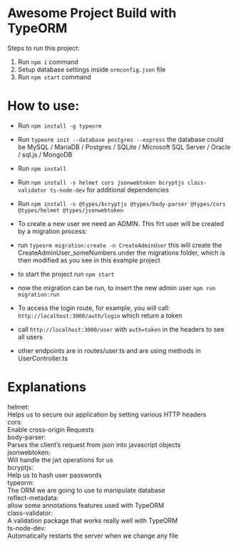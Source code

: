 # Awesome Project Build with TypeORM

Steps to run this project:

1. Run ```npm i``` command
2. Setup database settings inside ```ormconfig.json``` file
3. Run ```npm start``` command

# How to use:

- Run `npm install -g typeorm`
- Run ```typeorm init --database postgres --express``` the database could be MySQL / MariaDB / Postgres / SQLite / Microsoft SQL Server / Oracle / sql.js / MongoDB
- Run `npm install`
- Run `npm install -s helmet cors jsonwebtoken bcryptjs class-validator ts-node-dev` for additional dependencies
- Run `npm install -s @types/bcryptjs @types/body-parser @types/cors @types/helmet @types/jsonwebtoken`

- To create a new user we need an ADMIN. This firt user will be created by a migration process:
- run `typeorm migration:create -n CreateAdminUser` this will create the CreateAdminUser_someNumbers under the migrations folder, which is then modified as you see in this example project
- to start the project run `npm start` 
- now the migration can be run, to insert the new admin user 
`npm run migration:run`
- To access the login route, for example, you will call:
`http://localhost:3000/auth/login` which return a token
- call `http://localhost:3000/user` with `auth=token` in the headers to see all users
- other endpoints are in routes/user.ts and are using methods in UserController.ts


# Explanations

helmet:\
Helps us to secure our application by setting various HTTP headers\
cors:\
Enable cross-origin Requests\
body-parser:\
Parses the client’s request from json into javascript objects\
jsonwebtoken:\
Will handle the jwt operations for us\
bcryptjs:\
Help us to hash user passwords\
typeorm:\
The ORM we are going to use to manipulate database\
reflect-metadata:\
allow some annotations features used with TypeORM\
class-validator:\
A validation package that works really well with TypeORM\
ts-node-dev:\
Automatically restarts the server when we change any file